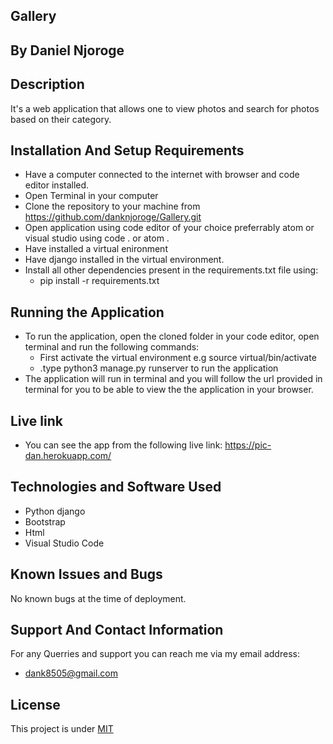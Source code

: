 ## Gallery
## By Daniel Njoroge

## Description
It's a web application that allows one to view photos and search for photos based on their category.
## Installation And Setup Requirements
* Have a computer connected to the internet with browser and code editor installed.
* Open Terminal in your computer
* Clone the repository to your machine from https://github.com/danknjoroge/Gallery.git
* Open application using code editor of your choice preferrably atom or visual studio using code . or atom . 
* Have installed a virtual enironment
* Have django installed in the virtual environment. 
* Install all other dependencies present in the requirements.txt file using:
  + pip install -r requirements.txt

## Running the Application
* To run the application, open the cloned folder in your code editor, open terminal and run the following commands:
  + First activate the virtual environment e.g source virtual/bin/activate
  + .type python3 manage.py runserver to run the application
* The application will run in terminal and you will follow the url provided in terminal for you to be able to view the the application in your browser.

## Live link
* You can see the app from the following live link: https://pic-dan.herokuapp.com/

## Technologies and Software Used
* Python django
* Bootstrap
* Html
* Visual Studio Code


## Known Issues and Bugs
No known bugs at the time of deployment.
## Support And Contact Information
For any Querries and support you can reach me via my email address:
* dank8505@gmail.com

## License
This project is under [MIT](LICENSE)